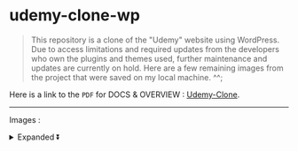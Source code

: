 # udemy-clone-wp
> This repository is a clone of the "Udemy" website using WordPress. Due to access limitations and required updates from the developers who own the plugins and themes used, further maintenance and updates are currently on hold. Here are a few remaining images from the project that were saved on my local machine. ^^;

Here is a link to the `PDF` for DOCS & OVERVIEW : [Udemy-Clone](https://github.com/Maxwell999b/udemy-clone-wp/blob/main/pdf/udemy.pdf).

---

Images : 

<details>
  <summary>Expanded ⏬</summary>
  
##### #1 : 
<details>
  <summary>Show Images ▶</summary>
  
![Install-Required-Plugins-‹-Test-—-WordPress-1](https://github.com/Maxwell999b/udemy-clone-wp/assets/107813539/8e3bb4c0-2ca4-493a-9fa4-538555ba0f84)
![Manage-Themes-‹-Geeks-—-WordPress](https://github.com/Maxwell999b/udemy-clone-wp/assets/107813539/7f6c8b3e-5af7-4819-801c-16e2c7204473)
![One-Click-Demo-I-2](https://github.com/Maxwell999b/udemy-clone-wp/assets/107813539/482ef4e2-b374-4c6d-b3c3-39366dff5b0e)
![One-Click-Demo-Import-‹-Geeks-—-WordPress](https://github.com/Maxwell999b/udemy-clone-wp/assets/107813539/6afbd926-1dcb-4548-a50d-f5c1b9dc2474)
![One-Click-Demo-Import-‹-Geeks-—-WordPress-1](https://github.com/Maxwell999b/udemy-clone-wp/assets/107813539/d79ecbf4-df16-484b-83de-00d76c915d67)
![One-Click-Demo-Import-‹-Geeks-—-WordPress-2](https://github.com/Maxwell999b/udemy-clone-wp/assets/107813539/6e4636b2-b9e2-4d62-9867-87e29efca0cd)

</details>

##### #2 : 
<details>
  <summary>Show Images ▶</summary>
  
![dev-udemynew pantheonsite io_en_ (2)](https://github.com/Maxwell999b/udemy-clone-wp/assets/107813539/09d17aa8-5942-4289-99a5-0f7732e8397f)
![dev-udemynew pantheonsite io_en_(Nest Hub Max)](https://github.com/Maxwell999b/udemy-clone-wp/assets/107813539/db6065f8-95a5-4e37-89c0-7c18a05a86a6)

</details>

##### #3 : 
<details>
  <summary>Show Images ▶</summary>
  
![WhatsApp Image 2023-05-03 at 03 45 35](https://github.com/Maxwell999b/udemy-clone-wp/assets/107813539/cb18ba2a-484b-44d8-8ec9-da3fdef1b974)
![WhatsApp Image 2023-05-03 at 03 45 36](https://github.com/Maxwell999b/udemy-clone-wp/assets/107813539/266ddf66-dfaf-4e75-9653-af780e9661b4)
![WhatsApp Image 2023-05-03 at 03 45 362](https://github.com/Maxwell999b/udemy-clone-wp/assets/107813539/df8fcfe6-0a99-4cf4-b543-816abf7cc490)
![WhatsApp Image 2023-05-03 at 03 57 53](https://github.com/Maxwell999b/udemy-clone-wp/assets/107813539/c4a541f7-d8e7-4768-a1e5-b4f182dfda51)
![WhatsApp Image 2023-05-03 at 03 57 54](https://github.com/Maxwell999b/udemy-clone-wp/assets/107813539/c00c2759-0162-43dc-9f47-473062ae3694)
![WhatsApp Image 2023-05-03 at 03 57 55](https://github.com/Maxwell999b/udemy-clone-wp/assets/107813539/3ce3dfbe-af0d-4a4e-be00-cb8842af31ed)
![WhatsApp Image 2023-05-03 at 03 57 56](https://github.com/Maxwell999b/udemy-clone-wp/assets/107813539/ca153808-d5fd-4f80-a0c6-d70f2e0a74ca)
![WhatsApp Image 2023-05-03 at 03 57 542](https://github.com/Maxwell999b/udemy-clone-wp/assets/107813539/2331caf3-d941-4455-8174-a79f909a56e5)
![WhatsApp Image 2023-05-03 at 03 57 552](https://github.com/Maxwell999b/udemy-clone-wp/assets/107813539/62162fe7-cc1d-4f19-a417-d78a5ee2d798)

</details>

##### #4 :
<details>
  <summary>Show Images ▶</summary>
  
![1](https://github.com/Maxwell999b/udemy-clone-wp/assets/107813539/35d9562a-5b97-41b5-908d-98de3de64f2a)
![2](https://github.com/Maxwell999b/udemy-clone-wp/assets/107813539/a3d5194f-86a4-4589-a9d4-f29887ad3dd7)
![3](https://github.com/Maxwell999b/udemy-clone-wp/assets/107813539/ae248080-c735-450d-81dd-d7f8400d8b2c)
![4](https://github.com/Maxwell999b/udemy-clone-wp/assets/107813539/6846105e-0274-4474-a393-b9d5925c5563)
![5](https://github.com/Maxwell999b/udemy-clone-wp/assets/107813539/fdb081a9-f3f8-4fe8-9fbe-b8552e3975e2)
![6](https://github.com/Maxwell999b/udemy-clone-wp/assets/107813539/3db79928-c3ac-4541-9fd9-f24994bd784e)
![7](https://github.com/Maxwell999b/udemy-clone-wp/assets/107813539/2842a311-a3ba-446a-8eb9-0735ebd3dd94)
![8](https://github.com/Maxwell999b/udemy-clone-wp/assets/107813539/822adb6b-541e-47b0-9293-ff503d0f3ccf)
![9](https://github.com/Maxwell999b/udemy-clone-wp/assets/107813539/cebd547b-dbff-4977-919d-b50c87e7fb05)
![10](https://github.com/Maxwell999b/udemy-clone-wp/assets/107813539/8ff55ed4-ef86-4623-87d2-265e031bd348)
![11](https://github.com/Maxwell999b/udemy-clone-wp/assets/107813539/f66d6d56-d2c6-4e94-bd5c-73c43df0d7ab)
![12](https://github.com/Maxwell999b/udemy-clone-wp/assets/107813539/255a6b1f-7f26-4163-a01a-c2f82c7bef88)
![13](https://github.com/Maxwell999b/udemy-clone-wp/assets/107813539/7ef32d6d-0d63-4819-8412-c2b3f88f0e9e)

</details>

</details>









